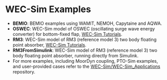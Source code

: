 # WEC-Sim Examples
* **BEMIO**: BEMIO examples using WAMIT, NEMOH, Capytaine and AQWA.
* **OSWEC**: WEC-Sim model of OSWEC (oscillating surge wave energy converter) for bottom-fixed flap, [WEC-Sim Tutorials](http://wec-sim.github.io/WEC-Sim/master/user/tutorials.html).
* **RM3**: WEC-Sim model of RM3 (reference model 3) two body floating point absorber, [WEC-Sim Tutorials](http://wec-sim.github.io/WEC-Sim/master/user/tutorials.html).
* **RM3FromSimulink**: WEC-Sim model of RM3 (reference model 3) two body floating point absorber, running directly from Simulink.
* For more examples, including MoorDyn coupling, PTO-Sim examples, and user-provided cases refer to the [WEC-Sim/WEC-Sim_Applications](https://github.com/WEC-Sim/WEC-Sim_Applications) repository.
